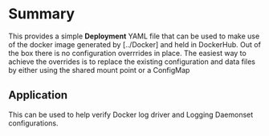 # Summary

This provides a simple __Deployment__ YAML file that can be used to make use of the docker image generated by [../Docker] and held in DockerHub.  Out of the box there is no configuration overrrides in place.  The easiest way to achieve the overrides is to replace the existing configuration and data files by either using the shared mount point or a ConfigMap  

## Application
This can be used to help verify Docker log driver and Logging Daemonset configurations.
